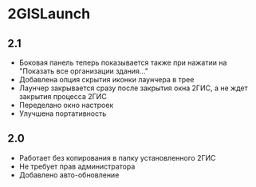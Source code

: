 2GISLaunch
==========

2.1
----
 * Боковая панель теперь показывается также при нажатии на "Показать все организации здания..."
 * Добавлена опция скрытия иконки лаунчера в трее
 * Лаунчер закрывается сразу после закрытия окна 2ГИС, а не ждет закрытия процесса 2ГИС
 * Переделано окно настроек
 * Улучшена портативность

2.0
----
 * Работает без копирования в папку установленного 2ГИС
 * Не требует прав администратора
 * Добавлено авто-обновление